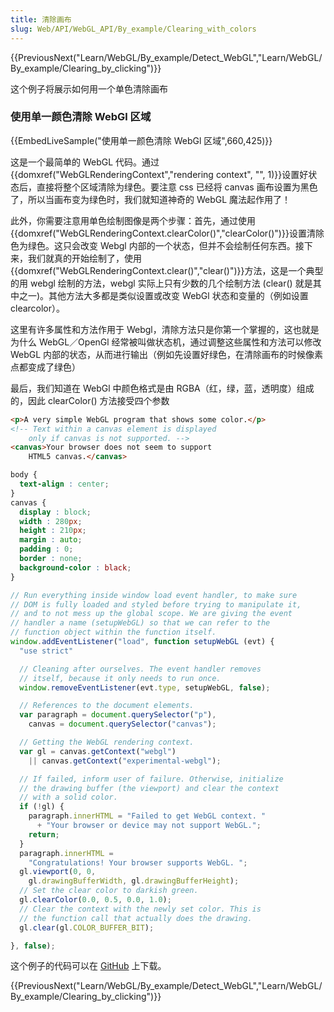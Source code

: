 ```yaml
---
title: 清除画布
slug: Web/API/WebGL_API/By_example/Clearing_with_colors
---
```


{{PreviousNext("Learn/WebGL/By_example/Detect_WebGL","Learn/WebGL/By_example/Clearing_by_clicking")}}

这个例子将展示如何用一个单色清除画布

### 使用单一颜色清除 WebGl 区域

{{EmbedLiveSample("使用单一颜色清除 WebGl 区域",660,425)}}

这是一个最简单的 WebGL 代码。通过{{domxref("WebGLRenderingContext","rendering context", "", 1)}}设置好状态后，直接将整个区域清除为绿色。要注意 css 已经将 canvas 画布设置为黑色了，所以当画布变为绿色时，我们就知道神奇的 WebGL 魔法起作用了！

此外，你需要注意用单色绘制图像是两个步骤：首先，通过使用{{domxref("WebGLRenderingContext.clearColor()","clearColor()")}}设置清除色为绿色。这只会改变 Webgl 内部的一个状态，但并不会绘制任何东西。接下来，我们就真的开始绘制了，使用{{domxref("WebGLRenderingContext.clear()","clear()")}}方法，这是一个典型的用 webgl 绘制的方法，webgl 实际上只有少数的几个绘制方法 (clear() 就是其中之一)。其他方法大多都是类似设置或改变 WebGl 状态和变量的（例如设置 clearcolor）。

这里有许多属性和方法作用于 Webgl，清除方法只是你第一个掌握的，这也就是为什么 WebGL／OpenGl 经常被叫做状态机，通过调整这些属性和方法可以修改 WebGL 内部的状态，从而进行输出（例如先设置好绿色，在清除画布的时候像素点都变成了绿色）

最后，我们知道在 WebGl 中颜色格式是由 RGBA（红，绿，蓝，透明度）组成的，因此 clearColor() 方法接受四个参数

```html
<p>A very simple WebGL program that shows some color.</p>
<!-- Text within a canvas element is displayed
    only if canvas is not supported. -->
<canvas>Your browser does not seem to support
    HTML5 canvas.</canvas>
```

```css
body {
  text-align : center;
}
canvas {
  display : block;
  width : 280px;
  height : 210px;
  margin : auto;
  padding : 0;
  border : none;
  background-color : black;
}
```

```js
// Run everything inside window load event handler, to make sure
// DOM is fully loaded and styled before trying to manipulate it,
// and to not mess up the global scope. We are giving the event
// handler a name (setupWebGL) so that we can refer to the
// function object within the function itself.
window.addEventListener("load", function setupWebGL (evt) {
  "use strict"

  // Cleaning after ourselves. The event handler removes
  // itself, because it only needs to run once.
  window.removeEventListener(evt.type, setupWebGL, false);

  // References to the document elements.
  var paragraph = document.querySelector("p"),
    canvas = document.querySelector("canvas");

  // Getting the WebGL rendering context.
  var gl = canvas.getContext("webgl")
    || canvas.getContext("experimental-webgl");

  // If failed, inform user of failure. Otherwise, initialize
  // the drawing buffer (the viewport) and clear the context
  // with a solid color.
  if (!gl) {
    paragraph.innerHTML = "Failed to get WebGL context. "
      + "Your browser or device may not support WebGL.";
    return;
  }
  paragraph.innerHTML =
    "Congratulations! Your browser supports WebGL. ";
  gl.viewport(0, 0,
    gl.drawingBufferWidth, gl.drawingBufferHeight);
  // Set the clear color to darkish green.
  gl.clearColor(0.0, 0.5, 0.0, 1.0);
  // Clear the context with the newly set color. This is
  // the function call that actually does the drawing.
  gl.clear(gl.COLOR_BUFFER_BIT);

}, false);
```

这个例子的代码可以在 [GitHub](https://github.com/idofilin/webgl-by-example/tree/master/clearing-with-colors) 上下载。

{{PreviousNext("Learn/WebGL/By_example/Detect_WebGL","Learn/WebGL/By_example/Clearing_by_clicking")}}
